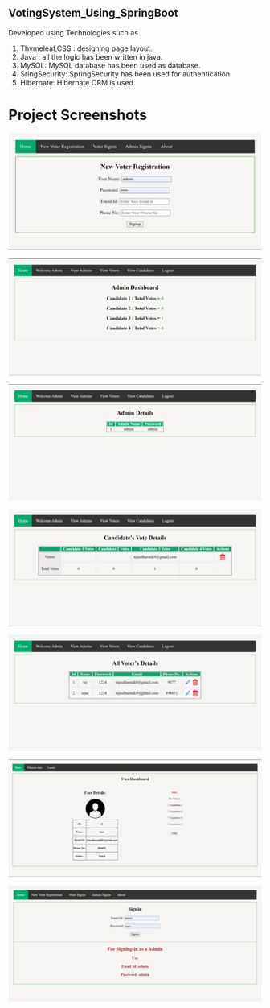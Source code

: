 ## VotingSystem_Using_SpringBoot
Developed using Technologies such as
1. Thymeleaf,CSS : designing page layout.
2. Java : all the logic has been written in java.
3. MySQL: MySQL database has been used as database.
4. SringSecurity: SpringSecurity has been used for authentication.
5. Hibernate: Hibernate ORM is used.

# Project Screenshots

![App Screenshot](https://github.com/TejasDharmik12/VotingSystem_Using_SpringBoot/blob/main/project_ss/New_Voter_Registration.png)

![App Screenshot](https://github.com/TejasDharmik12/VotingSystem_Using_SpringBoot/blob/main/project_ss/admin_dashboard.png)

![App Screenshot](https://github.com/TejasDharmik12/VotingSystem_Using_SpringBoot/blob/main/project_ss/admin_details.png)

![App Screenshot](https://github.com/TejasDharmik12/VotingSystem_Using_SpringBoot/blob/main/project_ss/candidates_vote_details.png)

![App Screenshot](https://github.com/TejasDharmik12/VotingSystem_Using_SpringBoot/blob/main/project_ss/voter's_details.png)

![App Screenshot](https://github.com/TejasDharmik12/VotingSystem_Using_SpringBoot/blob/main/project_ss/voter_dashboard.png)

![App Screenshot](https://github.com/TejasDharmik12/VotingSystem_Using_SpringBoot/blob/main/project_ss/voter_signin.png)
